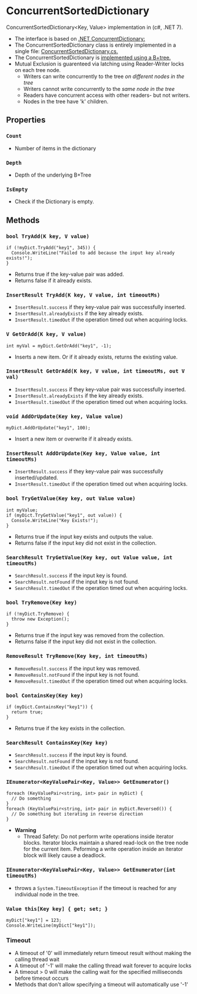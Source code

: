 # ConcurrentSortedDictionary
ConcurrentSortedDictionary<Key, Value> implementation in (c#, .NET 7).

- The interface is based on [.NET ConcurrentDictionary:](https://learn.microsoft.com/en-us/dotnet/api/system.collections.concurrent.concurrentdictionary-2?view=net-7.0)
- The ConcurrentSortedDictionary class is entirely implemented in a single file: [ConcurrentSortedDictionary.cs.](https://github.com/mkrebser/ConcurrentSortedDictionary/blob/master/ConcurrentSortedDictionary.cs)
- The ConcurrentSortedDictionary is [implemented using a B+tree.](https://en.wikipedia.org/wiki/B%2B_tree#)
- Mutual Exclusion is guarenteed via latching using Reader-Writer locks on each tree node.
  - Writers can write concurrently to the tree *on different nodes in the tree*
  - Writers cannot write concurrently to the *same node in the tree*
  - Readers have concurrent access with other readers- but not writers.
  - Nodes in the tree have 'k' children.

## Properties
### `Count`
 - Number of items in the dictionary
### `Depth`
 - Depth of the underlying B+Tree
### `IsEmpty`
- Check if the Dictionary is empty.

## Methods
### `bool TryAdd(K key, V value)`
```
if (!myDict.TryAdd("key1", 345)) {
  Console.WriteLine("Failed to add because the input key already exists!");
}
```
- Returns true if the key-value pair was added.
- Returns false if it already exists.
### `InsertResult TryAdd(K key, V value, int timeoutMs)`
 - `InsertResult.success` if they key-value pair was successfully inserted.
 - `InsertResult.alreadyExists` if the key already exists.
 - `InsertResult.timedOut` if the operation timed out when acquiring locks.
### `V GetOrAdd(K key, V value)`
```
int myVal = myDict.GetOrAdd("key1", -1);
```
- Inserts a new item. Or if it already exists, returns the existing value.
### `InsertResult GetOrAdd(K key, V value, int timeoutMs, out V val)`
 - `InsertResult.success` if they key-value pair was successfully inserted.
 - `InsertResult.alreadyExists` if the key already exists.
 - `InsertResult.timedOut` if the operation timed out when acquiring locks.
### `void AddOrUpdate(Key key, Value value)`
```
myDict.AddOrUpdate("key1", 100);
```
- Insert a new item or overwrite if it already exists.
### `InsertResult AddOrUpdate(Key key, Value value, int timeoutMs)`
 - `InsertResult.success` if they key-value pair was successfully inserted/updated.
 - `InsertResult.timedOut` if the operation timed out when acquiring locks.
### `bool TryGetValue(Key key, out Value value)`
```
int myValue;
if (myDict.TryGetValue("key1", out value)) {
  Console.WriteLine("Key Exists!");
}
```
- Returns true if the input key exists and outputs the value.
- Returns false if the input key did not exist in the collection.
### `SearchResult TryGetValue(Key key, out Value value, int timeoutMs)`
- `SearchResult.success` if the input key is found.
- `SearchResult.notFound` if the input key is not found.
- `SearchResult.timedOut`  if the operation timed out when acquiring locks.
### `bool TryRemove(Key key) `
```
if (!myDict.TryRemove) {
  throw new Exception();
}
```
- Returns true if the input key was removed from the collection.
- Returns false if the input key did not exist in the collection.
### `RemoveResult TryRemove(Key key, int timeoutMs) `
- `RemoveResult.success` if the input key was removed.
- `RemoveResult.notFound` if the input key is not found.
- `RemoveResult.timedOut`  if the operation timed out when acquiring locks.
### `bool ContainsKey(Key key)`
```
if (myDict.ContainsKey("key1")) {
  return true;
}
```
- Returns true if the key exists in the collection.
### `SearchResult ContainsKey(Key key)`
- `SearchResult.success` if the input key is found.
- `SearchResult.notFound` if the input key is not found.
- `SearchResult.timedOut`  if the operation timed out when acquiring locks.
### `IEnumerator<KeyValuePair<Key, Value>> GetEnumerator()`
```
foreach (KeyValuePair<string, int> pair in myDict) {
  // Do something
}
foreach (KeyValuePair<string, int> pair in myDict.Reversed()) {
  // Do something but iterating in reverse direction
}
```
 - **Warning** 
   - Thread Safety: Do not perform write operations inside iterator blocks. Iterator blocks maintain a shared read-lock on the tree node for the current item. Peforming a write operation inside an iterator block will likely cause a deadlock.
### `IEnumerator<KeyValuePair<Key, Value>> GetEnumerator(int timeoutMs)`
- throws a `System.TimeoutException` if the timeout is reached for any individual node in the tree.
### `Value this[Key key] { get; set; }`
```
myDict["key1"] = 123;
Console.WriteLine(myDict["key1"]);
```

### Timeout
 - A timeout of '0' will immediately return timeout result without making the calling thread wait
 - A timeout of '-1' will make the calling thread wait forever to acquire locks
 - A timeout > 0 will make the calling wait for the specified milliseconds before timeout occurs
 - Methods that don't allow specifying a timeout will automatically use '-1'
